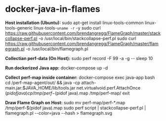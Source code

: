 
# docker-java-in-flames

**Host installation (Ubuntu):**
sudo apt-get install linux-tools-common linux-tools-generic linux-tools-`uname -r` -y
sudo curl https://raw.githubusercontent.com/brendangregg/FlameGraph/master/stackcollapse-perf.pl -o /usr/local/bin/stackcollapse-perf.pl
sudo curl https://raw.githubusercontent.com/brendangregg/FlameGraph/master/flamegraph.pl -o /usr/local/bin/flamegraph.pl

**Collectian perf-data (On Host):**
sudo perf record -F 99 -a -g -- sleep 10

**Run dockerized Java app:**
docker-compose up -d

**Collect perf-map inside container:**
docker-compose exec java-app bash
cd /perf-map-agent/out/ && java -cp attach-main.jar:$JAVA_HOME/lib/tools.jar net.virtualvoid.perf.AttachOnce $(pidof java)
cp /tmp/perf-$(pidof java).map /tmp/perf-map/
exit

**Draw Flame Graph on Host:**
sudo mv perf-map/perf-*.map /tmp/perf-$(pidof java).map 
sudo perf script | stackcollapse-perf.pl | flamegraph.pl --color=java --hash > flamegraph.svg
